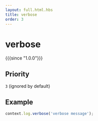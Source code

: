 ```yaml
---
layout: full.html.hbs
title: verbose
order: 3
---
```


# verbose

{{{since "1.0.0"}}}

## Priority

`3` (ignored by default)

## Example 

```js
context.log.verbose('verbose message');
```
